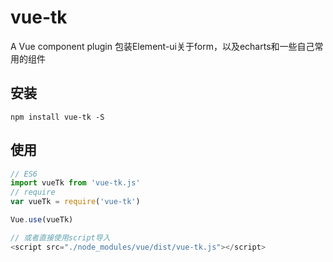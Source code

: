 # vue-tk

A Vue component plugin
包装Element-ui关于form，以及echarts和一些自己常用的组件

## 安装

```JS
npm install vue-tk -S
```

## 使用

```js
// ES6
import vueTk from 'vue-tk.js'
// require
var vueTk = require('vue-tk')

Vue.use(vueTk)

// 或者直接使用script导入
<script src="./node_modules/vue/dist/vue-tk.js"></script>
